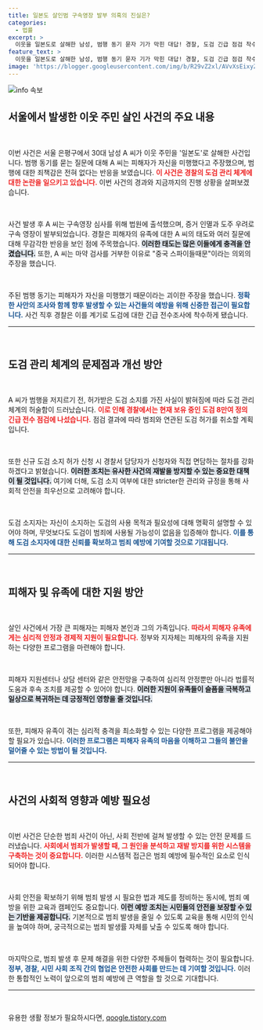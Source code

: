 ```yaml
---
title: 일본도 살인범 구속영장 발부 의혹의 진실은?
categories:
  - 법률
excerpt: >
  이웃을 일본도로 살해한 남성, 범행 동기 묻자 기가 막힌 대답! 경찰, 도검 긴급 점검 착수... 허술한 관리 체계에 비난 일어!
feature_text: >
  이웃을 일본도로 살해한 남성, 범행 동기 묻자 기가 막힌 대답! 경찰, 도검 긴급 점검 착수... 허술한 관리 체계에 비난 일어!
image: 'https://blogger.googleusercontent.com/img/b/R29vZ2xl/AVvXsEixyZcFfHzMRdzZMjFBmAUKJYCLCGyLL1o632UiGVXcaFdKo_bkvkuCioo0uUKlGfBVcT3P84aROyZIXSBEx3Aw5nCQ3pTgDom1WDC4m8eifvWiAmWEEVb4x6G_l8C0QH225ldMjyaFvpxGEBGNO37VmDTDMHGhJPq73UglMfDca1-0aw/s1600/blogspot.png'
---
```


<p><img src="https://blogger.googleusercontent.com/img/b/R29vZ2xl/AVvXsEixyZcFfHzMRdzZMjFBmAUKJYCLCGyLL1o632UiGVXcaFdKo_bkvkuCioo0uUKlGfBVcT3P84aROyZIXSBEx3Aw5nCQ3pTgDom1WDC4m8eifvWiAmWEEVb4x6G_l8C0QH225ldMjyaFvpxGEBGNO37VmDTDMHGhJPq73UglMfDca1-0aw/s1600/blogspot.png" alt="info 속보" /></p>

<h2 data-ke-size="size26">서울에서 발생한 이웃 주민 살인 사건의 주요 내용</h2>

<p data-ke-size="size16">&nbsp;</p>

<p>이번 사건은 서울 은평구에서 30대 남성 A 씨가 이웃 주민을 '일본도'로 살해한 사건입니다. 범행 동기를 묻는 질문에 대해 A 씨는 피해자가 자신을 미행했다고 주장했으며, 범행에 대한 죄책감은 전혀 없다는 반응을 보였습니다. <b><span style="color: #ee2323;">이 사건은 경찰의 도검 관리 체계에 대한 논란을 일으키고 있습니다.</span></b> 이번 사건의 경과와 지금까지의 진행 상황을 살펴보겠습니다.</p>

<p data-ke-size="size16">&nbsp;</p>

<p>사건 발생 후 A 씨는 구속영장 심사를 위해 법원에 출석했으며, 증거 인멸과 도주 우려로 구속 영장이 발부되었습니다. 경찰은 피해자의 유족에 대한 A 씨의 태도와 여러 질문에 대해 무감각한 반응을 보인 점에 주목했습니다. <b><span style="background-color: #21538527;">이러한 태도는 많은 이들에게 충격을 안겼습니다.</span></b> 또한, A 씨는 마약 검사를 거부한 이유로 "중국 스파이들때문"이라는 의외의 주장을 했습니다.</p>

<p data-ke-size="size16">&nbsp;</p>

<p>주된 범행 동기는 피해자가 자신을 미행했기 때문이라는 괴이한 주장을 했습니다. <b><span style="color: #1a5490;">정확한 사안의 조사와 함께 향후 발생할 수 있는 사건들의 예방을 위해 신중한 접근이 필요합니다.</span></b> 사건 직후 경찰은 이를 계기로 도검에 대한 긴급 전수조사에 착수하게 됐습니다. </p>

<hr>

<p data-ke-size="size16">&nbsp;</p>

<h2 data-ke-size="size26">도검 관리 체계의 문제점과 개선 방안</h2>

<p data-ke-size="size16">&nbsp;</p>

<p>A 씨가 범행을 저지르기 전, 허가받은 도검 소지를 가진 사실이 밝혀짐에 따라 도검 관리 체계의 허술함이 드러났습니다. <b><span style="color: #ee2323;">이로 인해 경찰에서는 현재 보유 중인 도검 8만여 정의 긴급 전수 점검에 나섰습니다.</span></b> 점검 결과에 따라 범죄와 연관된 도검 허가를 취소할 계획입니다.</p>

<p data-ke-size="size16">&nbsp;</p>

<p>또한 신규 도검 소지 허가 신청 시 경찰서 담당자가 신청자와 직접 면담하는 절차를 강화하겠다고 밝혔습니다. <b><span style="background-color: #21538527;">이러한 조치는 유사한 사건의 재발을 방지할 수 있는 중요한 대책이 될 것입니다.</span></b> 여기에 더해, 도검 소지 여부에 대한 stricter한 관리와 규정을 통해 사회적 안전을 최우선으로 고려해야 합니다.</p>

<p data-ke-size="size16">&nbsp;</p>

<p>도검 소지자는 자신이 소지하는 도검의 사용 목적과 필요성에 대해 명확히 설명할 수 있어야 하며, 무엇보다도 도검이 범죄에 사용될 가능성이 없음을 입증해야 합니다. <b><span style="color: #1a5490;">이를 통해 도검 소지자에 대한 신뢰를 확보하고 범죄 예방에 기여할 것으로 기대됩니다.</span></b></p>

<hr>

<p data-ke-size="size16">&nbsp;</p>

<h2 data-ke-size="size26">피해자 및 유족에 대한 지원 방안</h2>

<p data-ke-size="size16">&nbsp;</p>

<p>살인 사건에서 가장 큰 피해자는 피해자 본인과 그의 가족입니다. <b><span style="color: #ee2323;">따라서 피해자 유족에게는 심리적 안정과 경제적 지원이 필요합니다.</span></b> 정부와 지자체는 피해자의 유족을 지원하는 다양한 프로그램을 마련해야 합니다.</p>

<p data-ke-size="size16">&nbsp;</p>

<p>피해자 지원센터나 상담 센터와 같은 안전망을 구축하여 심리적 안정뿐만 아니라 법률적 도움과 후속 조치를 제공할 수 있어야 합니다. <b><span style="background-color: #21538527;">이러한 지원이 유족들이 슬픔을 극복하고 일상으로 복귀하는 데 긍정적인 영향을 줄 것입니다.</span></b></p>

<p data-ke-size="size16">&nbsp;</p>

<p>또한, 피해자 유족이 겪는 심리적 충격을 최소화할 수 있는 다양한 프로그램을 제공해야 할 필요가 있습니다. <b><span style="color: #1a5490;">이러한 프로그램은 피해자 유족의 마음을 이해하고 그들의 불안을 덜어줄 수 있는 방법이 될 것입니다.</span></b></p>

<hr>

<p data-ke-size="size16">&nbsp;</p>

<h2 data-ke-size="size26">사건의 사회적 영향과 예방 필요성</h2>

<p data-ke-size="size16">&nbsp;</p>

<p>이번 사건은 단순한 범죄 사건이 아닌, 사회 전반에 걸쳐 발생할 수 있는 안전 문제를 드러냈습니다. <b><span style="color: #ee2323;">사회에서 범죄가 발생할 때, 그 원인을 분석하고 재발 방지를 위한 시스템을 구축하는 것이 중요합니다.</span></b> 이러한 시스템적 접근은 범죄 예방에 필수적인 요소로 인식되어야 합니다.</p>

<p data-ke-size="size16">&nbsp;</p>

<p>사회 안전을 확보하기 위해 범죄 발생 시 필요한 법과 제도를 정비하는 동시에, 범죄 예방을 위한 교육과 캠페인도 중요합니다. <b><span style="background-color: #21538527;">이런 예방 조치는 시민들의 안전을 보장할 수 있는 기반을 제공합니다.</span></b> 기본적으로 범죄 발생을 줄일 수 있도록 교육을 통해 시민의 인식을 높여야 하며, 궁극적으로는 범죄 발생률 자체를 낮출 수 있도록 해야 합니다.</p>

<p data-ke-size="size16">&nbsp;</p>

<p>마지막으로, 범죄 발생 후 문제 해결을 위한 다양한 주체들이 협력하는 것이 필요합니다. <b><span style="color: #1a5490;">정부, 경찰, 시민 사회 조직 간의 협업은 안전한 사회를 만드는 데 기여할 것입니다.</span></b> 이러한 통합적인 노력이 앞으로의 범죄 예방에 큰 역할을 할 것으로 기대합니다.</p>

<hr>

<p data-ke-size="size16">&nbsp;</p>
유용한 생활 정보가 필요하시다면, <a href="https://qoogle.tistory.com" rel="dofollow">qoogle.tistory.com</a>


